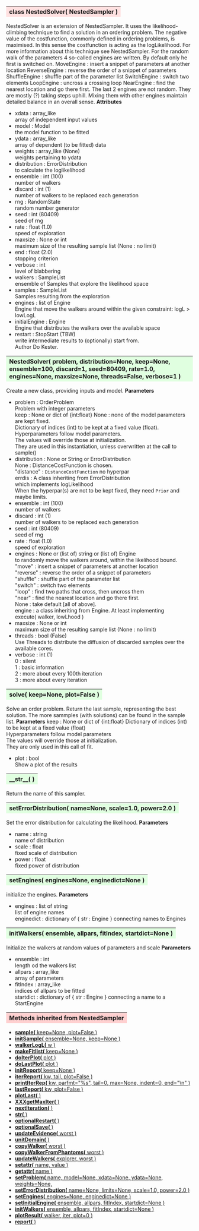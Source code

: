 ---
---


<a name="NestedSolver"></a>
<table><thead style="background-color:#FFE0E0; width:100%"><tr><th style="text-align:left">
<strong>class NestedSolver(</strong> NestedSampler )
</th></tr></thead></table>

NestedSolver is an extension of NestedSampler. It uses the
likelihood-climbing technique to find a solution in an ordering
problem. The negative value of the costfunction, commonly defined
in ordering problems, is maximised. In this sense the costfunction
is acting as the logLikelihood.
For more information about this technique see NestedSampler.
For the random walk of the parameters 4 so-called engines are written.
By default only he first is switched on.
MoveEngine    : insert a snippet of parameters at another location
ReverseEngine : reverse the order of a snippet of parameters
ShuffleEngine : shuffle part of the parameter list
SwitchEngine  : switch two elements
LoopEngine    : uncross a crossing loop
NearEngine    : find the nearest location and go there first. 
The last 2 engines are not random. They are mostly (?) taking steps 
uphill. Mixing them with other engines maintain detailed balance in 
an overall sense. 
<b>Attributes</b>
* xdata  :  array_like<br>
    array of independent input values<br>
* model  :  Model<br>
    the model function to be fitted<br>
* ydata  :  array_like<br>
    array of dependent (to be fitted) data<br>
* weights  :  array_like (None)<br>
    weights pertaining to ydata<br>
* distribution  :  ErrorDistribution<br>
    to calculate the loglikelihood<br>
* ensemble  :  int (100)<br>
    number of walkers<br>
* discard  :  int (1)<br>
    number of walkers to be replaced each generation<br>
* rng  :  RandomState<br>
    random number generator<br>
* seed  :  int (80409)<br>
    seed of rng<br>
* rate  :  float (1.0)<br>
    speed of exploration<br>
* maxsize  :  None or int<br>
    maximum size of the resulting sample list (None : no limit)<br>
* end  :  float (2.0)<br>
    stopping criterion<br>
* verbose  :  int<br>
    level of blabbering<br>
* walkers  :  SampleList<br>
    ensemble of Samples that explore the likelihood space<br>
* samples  :  SampleList<br>
    Samples resulting from the exploration<br>
* engines  :  list of Engine<br>
    Engine that move the walkers around within the given constraint: logL > lowLogL<br>
* initialEngine  :  Engine<br>
    Engine that distributes the walkers over the available space<br>
* restart  :  StopStart (TBW)<br>
    write intermediate results to (optionally) start from.<br>
Author       Do Kester.

<a name="NestedSolver"></a>
<table><thead style="background-color:#E0FFE0; width:100%"><tr><th style="text-align:left">
<strong>NestedSolver(</strong> problem, distribution=None, keep=None,
 ensemble=100, discard=1, seed=80409, rate=1.0, engines=None,
 maxsize=None, threads=False, verbose=1 ) 
</th></tr></thead></table>

Create a new class, providing inputs and model.
<b>Parameters</b>
* problem  :  OrderProblem<br>
    Problem with integer parameters<br>
keep : None or dict of {int:float}
    None : none of the model parameters are kept fixed.<br>
    Dictionary of indices (int) to be kept at a fixed value (float).<br>
    Hyperparameters follow model parameters.<br>
    The values will override those at initialization.<br>
    They are used in this instantiation, unless overwritten at the call to sample()<br>
* distribution  :  None or String or ErrorDistribution<br>
    None   : DistanceCostFunction is chosen.<br>
    "distance" : `DistanceCostFunction`      no hyperpar<br>
    errdis : A class inheriting from ErrorDistribution<br>
             which implements logLikelihood<br>
    When the hyperpar(s) are not to be kept fixed, they need `Prior` and maybe limits.<br>
* ensemble  :  int (100)<br>
    number of walkers<br>
* discard  :  int (1)<br>
    number of walkers to be replaced each generation<br>
* seed  :  int (80409)<br>
    seed of rng<br>
* rate  :  float (1.0)<br>
    speed of exploration<br>
* engines  :  None or (list of) string or (list of) Engine<br>
    to randomly move the walkers around, within the likelihood bound.<br>
    "move"    : insert a snippet of parameters at another location<br>
    "reverse" : reverse the order of a snippet of parameters<br>
    "shuffle" : shuffle part of the parameter list<br>
    "switch"  : switch two elements<br>
    "loop"    : find two paths that cross, then uncross them<br>
    "near"    : find the nearest location and go there first. <br>
    None    : take default [all of above].<br>
    engine  : a class inheriting from Engine. At least implementing<br>
              execute( walker, lowLhood )<br>
* maxsize  :  None or int<br>
    maximum size of the resulting sample list (None : no limit)<br>
* threads  :  bool (False)<br>
    Use Threads to distribute the diffusion of discarded samples over the available cores.<br>
* verbose  :  int (1)<br>
    0 : silent<br>
    1 : basic information<br>
    2 : more about every 100th iteration<br>
    3 : more about every iteration<br>

<a name="solve"></a>
<table><thead style="background-color:#E0FFE0; width:100%"><tr><th style="text-align:left">
<strong>solve(</strong> keep=None, plot=False )
</th></tr></thead></table>

Solve an order problem.
Return the last sample, representing the best solution.
The more sammples (with solutions) can be found in the sample list.
<b>Parameters</b>
keep : None or dict of {int:float}
    Dictionary of indices (int) to be kept at a fixed value (float)<br>
    Hyperparameters follow model parameters<br>
    The values will override those at initialization.<br>
    They are only used in this call of fit.<br>
* plot  :  bool<br>
    Show a plot of the results<br>

<a name="__str__"></a>
<table><thead style="background-color:#E0FFE0; width:100%"><tr><th style="text-align:left">
<strong>__str__(</strong> )
</th></tr></thead></table>

Return the name of this sampler. 

<a name="setErrorDistribution"></a>
<table><thead style="background-color:#E0FFE0; width:100%"><tr><th style="text-align:left">
<strong>setErrorDistribution(</strong> name=None, scale=1.0, power=2.0 )
</th></tr></thead></table>

Set the error distribution for calculating the likelihood.
<b>Parameters</b>
* name  :  string<br>
    name of distribution<br>
* scale  :  float<br>
    fixed scale of distribution<br>
* power  :  float<br>
    fixed power of distribution<br>

<a name="setEngines"></a>
<table><thead style="background-color:#E0FFE0; width:100%"><tr><th style="text-align:left">
<strong>setEngines(</strong> engines=None, enginedict=None ) 
</th></tr></thead></table>

initialize the engines.
<b>Parameters</b>
* engines  :  list of string<br>
    list of engine names<br>
enginedict : dictionary of { str : Engine }
    connecting names to Engines<br>

<a name="initWalkers"></a>
<table><thead style="background-color:#E0FFE0; width:100%"><tr><th style="text-align:left">
<strong>initWalkers(</strong> ensemble, allpars, fitIndex, startdict=None )
</th></tr></thead></table>

Initialize the walkers at random values of parameters and scale
<b>Parameters</b>
* ensemble  :  int<br>
    length od the walkers list<br>
* allpars  :  array_like<br>
    array of parameters<br>
* fitIndex  :  array_like<br>
    indices of allpars to be fitted<br>
startdict : dictionary of { str : Engine }
    connecting a name to a StartEngine

<table><thead style="background-color:#FFD0D0; width:100%"><tr><th style="text-align:left">
<strong>Methods inherited from NestedSampler</strong></th></tr></thead></table>



* [<strong>sample(</strong> keep=None, plot=False )](./NestedSampler.md#sample)
* [<strong>initSample(</strong> ensemble=None, keep=None ) ](./NestedSampler.md#initSample)
* [<strong>walkerLogL(</strong> w ) ](./NestedSampler.md#walkerLogL)
* [<strong>makeFitlist(</strong> keep=None ) ](./NestedSampler.md#makeFitlist)
* [<strong>doIterPlot(</strong> plot ) ](./NestedSampler.md#doIterPlot)
* [<strong>doLastPlot(</strong> plot ) ](./NestedSampler.md#doLastPlot)
* [<strong>initReport(</strong> keep=None ) ](./NestedSampler.md#initReport)
* [<strong>iterReport(</strong> kw, tail, plot=False ) ](./NestedSampler.md#iterReport)
* [<strong>printIterRep(</strong> kw, parfmt="%s", tail=0, max=None, indent=0, end="\n" ) ](./NestedSampler.md#printIterRep)
* [<strong>lastReport(</strong> kw, plot=False ) ](./NestedSampler.md#lastReport)
* [<strong>plotLast(</strong> ) ](./NestedSampler.md#plotLast)
* [<strong>XXXgetMaxIter(</strong> ) ](./NestedSampler.md#XXXgetMaxIter)
* [<strong>nextIteration(</strong> ) ](./NestedSampler.md#nextIteration)
* [<strong>__str__(</strong> )](./NestedSampler.md#__str__)
* [<strong>optionalRestart(</strong> )](./NestedSampler.md#optionalRestart)
* [<strong>optionalSave(</strong> )](./NestedSampler.md#optionalSave)
* [<strong>updateEvidence(</strong> worst ) ](./NestedSampler.md#updateEvidence)
* [<strong>unitDomain(</strong> ) ](./NestedSampler.md#unitDomain)
* [<strong>copyWalker(</strong> worst )](./NestedSampler.md#copyWalker)
* [<strong>copyWalkerFromPhantoms(</strong> worst )](./NestedSampler.md#copyWalkerFromPhantoms)
* [<strong>updateWalkers(</strong> explorer, worst ) ](./NestedSampler.md#updateWalkers)
* [<strong>__setattr__(</strong> name, value ) ](./NestedSampler.md#__setattr__)
* [<strong>__getattr__(</strong> name ) ](./NestedSampler.md#__getattr__)
* [<strong>setProblem(</strong> name, model=None, xdata=None, ydata=None, weights=None,](./NestedSampler.md#setProblem)
* [<strong>setErrorDistribution(</strong> name=None, limits=None, scale=1.0, power=2.0 )](./NestedSampler.md#setErrorDistribution)
* [<strong>setEngines(</strong> engines=None, enginedict=None ) ](./NestedSampler.md#setEngines)
* [<strong>setInitialEngine(</strong> ensemble, allpars, fitIndex, startdict=None )](./NestedSampler.md#setInitialEngine)
* [<strong>initWalkers(</strong> ensemble, allpars, fitIndex, startdict=None )](./NestedSampler.md#initWalkers)
* [<strong>plotResult(</strong> walker, iter, plot=0 )](./NestedSampler.md#plotResult)
* [<strong>report(</strong> )](./NestedSampler.md#report)

